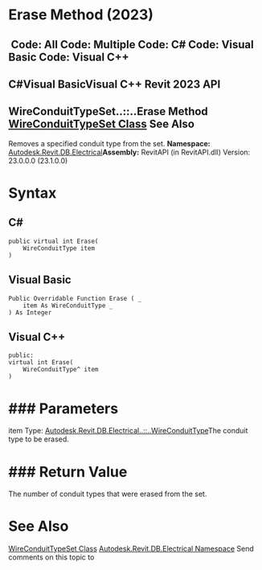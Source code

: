 # Erase Method (2023)

﻿
 Code: All Code: Multiple Code: C# Code: Visual Basic Code: Visual C++   
---  
C#Visual BasicVisual C++
Revit 2023 API  
---  
WireConduitTypeSet..::..Erase Method   
[WireConduitTypeSet Class](08d0cc98-554e-7f81-cb7c-f827d925de7d.md "WireConduitTypeSet Class") See Also  
---  
Removes a specified conduit type from the set.
**Namespace:** [Autodesk.Revit.DB.Electrical](212a1314-7843-2c6c-3322-363127e4059f.md "Autodesk.Revit.DB.Electrical Namespace")**Assembly:** RevitAPI (in RevitAPI.dll) Version: 23.0.0.0 (23.1.0.0)
# Syntax
C#  
---  
```text
public virtual int Erase(
	WireConduitType item
)
```
  
Visual Basic  
---  
```text
Public Overridable Function Erase ( _
	item As WireConduitType _
) As Integer
```
  
Visual C++  
---  
```text
public:
virtual int Erase(
	WireConduitType^ item
)
```
  
# ### Parameters
item
    Type: [Autodesk.Revit.DB.Electrical..::..WireConduitType](3c17c9e5-7018-1cf6-4a20-d8059cec370c.md "WireConduitType Class")The conduit type to be erased.
# ### Return Value
The number of conduit types that were erased from the set.
# See Also
[WireConduitTypeSet Class](08d0cc98-554e-7f81-cb7c-f827d925de7d.md "WireConduitTypeSet Class")
[Autodesk.Revit.DB.Electrical Namespace](212a1314-7843-2c6c-3322-363127e4059f.md "Autodesk.Revit.DB.Electrical Namespace")
Send comments on this topic to 